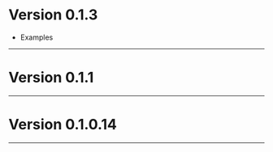 # Version 0.1.3
 - Examples

----------

# Version 0.1.1

----------

# Version 0.1.0.14

----------



